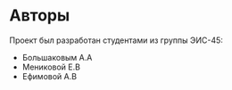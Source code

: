 # Авторы
Проект был разработан студентами из группы ЭИС-45:
* Большаковым А.А
* Мениковой Е.В
* Ефимовой А.В